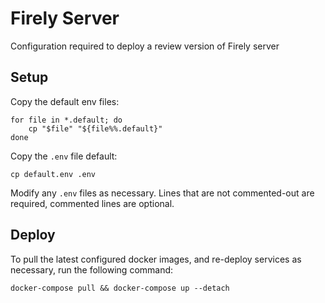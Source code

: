 # Firely Server
Configuration required to deploy a review version of Firely server

## Setup
Copy the default env files:

    for file in *.default; do
        cp "$file" "${file%%.default}"
    done

Copy the `.env` file default:

    cp default.env .env

Modify any `.env` files as necessary. Lines that are not commented-out are required, commented lines are optional.

## Deploy
To pull the latest configured docker images, and re-deploy services as necessary, run the following command:

    docker-compose pull && docker-compose up --detach